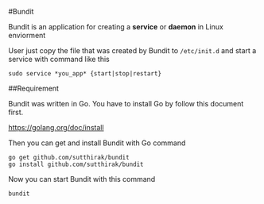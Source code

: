 #Bundit

Bundit is an application for creating a **service** or **daemon** in Linux enviorment

User just copy the file that was created by Bundit to `/etc/init.d` and start a service with command like this

```
sudo service *you_app* {start|stop|restart}
```

##Requirement

Bundit was written in Go. You have to install Go by follow this document first.

https://golang.org/doc/install

Then you can get and install Bundit with Go command

```
go get github.com/sutthirak/bundit
go install github.com/sutthirak/bundit
```

Now you can start Bundit with this command

```
bundit
```

